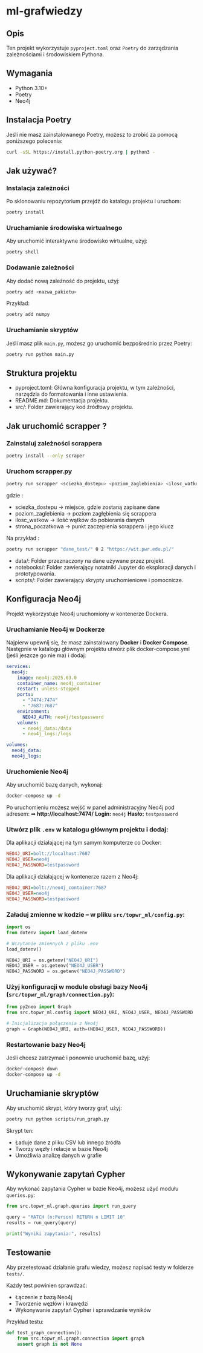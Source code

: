 # ml-grafwiedzy

## Opis

Ten projekt wykorzystuje `pyproject.toml` oraz `Poetry` do zarządzania zależnościami i środowiskiem Pythona.

## Wymagania

- Python 3.10+
- Poetry
- Neo4j
## Instalacja Poetry

Jeśli nie masz zainstalowanego Poetry, możesz to zrobić za pomocą poniższego polecenia:

```sh
curl -sSL https://install.python-poetry.org | python3 -
```

## Jak używać?

### Instalacja zależności

Po sklonowaniu repozytorium przejdź do katalogu projektu i uruchom:

```sh
poetry install
```

### Uruchamianie środowiska wirtualnego

Aby uruchomić interaktywne środowisko wirtualne, użyj:

```sh
poetry shell
```

### Dodawanie zależności

Aby dodać nową zależność do projektu, użyj:

```sh
poetry add <nazwa_pakietu>
```

Przykład:

```sh
poetry add numpy
```

### Uruchamianie skryptów

Jeśli masz plik `main.py`, możesz go uruchomić bezpośrednio przez Poetry:

```sh
poetry run python main.py
```
## Struktura projektu

- pyproject.toml: Główna konfiguracja projektu, w tym zależności, narzędzia do formatowania i inne ustawienia.
- README.md: Dokumentacja projektu.
- src/: Folder zawierający kod źródłowy projektu.

## Jak uruchomić scrapper ? 

### Zainstaluj zależności scrappera
```bash
poetry install --only scraper
```
### Uruchom scrapper.py
```bash
poetry run scrapper <sciezka_dostepu> <poziom_zaglebienia> <ilosc_watkow> <strona_poczatkowa>
```
gdzie :
- sciezka_dostepu -> miejsce, gdzie zostaną zapisane dane 
- poziom_zaglebienia -> poziom zagłębienia się scrappera
- ilosc_watkow -> ilość wątków do pobierania danych
- strona_poczatkowa -> punkt zaczepienia scrappera i jego klucz

Na przykład :

```bash
poetry run scrapper "dane_test/" 0 2 "https://wit.pwr.edu.pl/"  
```
- data/: Folder przeznaczony na dane używane przez projekt.
- notebooks/: Folder zawierający notatniki Jupyter do eksploracji danych i prototypowania.
- scripts/: Folder zawierający skrypty uruchomieniowe i pomocnicze.

## Konfiguracja Neo4j

Projekt wykorzystuje Neo4j uruchomiony w kontenerze Dockera.

### **Uruchamianie Neo4j w Dockerze**

Najpierw upewnij się, że masz zainstalowany **Docker** i **Docker Compose**. Następnie w katalogu głównym projektu utwórz plik docker-compose.yml (jeśli jeszcze go nie ma) i dodaj:

```yaml
services:
  neo4j:
    image: neo4j:2025.03.0
    container_name: neo4j_container
    restart: unless-stopped
    ports:
      - "7474:7474"
      - "7687:7687"
    environment:
      NEO4J_AUTH: neo4j/testpassword
    volumes:
      - neo4j_data:/data
      - neo4j_logs:/logs

volumes:
  neo4j_data:
  neo4j_logs:
```

### **Uruchomienie Neo4j**

Aby uruchomić bazę danych, wykonaj:

```sh
docker-compose up -d
```

Po uruchomieniu możesz wejść w panel administracyjny Neo4j pod adresem:
➡ **http://localhost:7474/**
**Login:** `neo4j`
**Hasło:** `testpassword`

### **Utwórz plik** `.env` w katalogu głównym projektu i dodaj:

Dla aplikacji działającej na tym samym komputerze co Docker:
```ini
NEO4J_URI=bolt://localhost:7687
NEO4J_USER=neo4j
NEO4J_PASSWORD=testpassword
```

Dla aplikacji działającej w kontenerze razem z Neo4j:
```ini
NEO4J_URI=bolt://neo4j_container:7687
NEO4J_USER=neo4j
NEO4J_PASSWORD=testpassword
```

### **Załaduj zmienne w kodzie** – w pliku `src/topwr_ml/config.py`:

```python
import os
from dotenv import load_dotenv

# Wczytanie zmiennych z pliku .env
load_dotenv()

NEO4J_URI = os.getenv("NEO4J_URI")
NEO4J_USER = os.getenv("NEO4J_USER")
NEO4J_PASSWORD = os.getenv("NEO4J_PASSWORD")
```

### **Użyj konfiguracji w module obsługi bazy Neo4j** (`src/topwr_ml/graph/connection.py`):

```python
from py2neo import Graph
from src.topwr_ml.config import NEO4J_URI, NEO4J_USER, NEO4J_PASSWORD

# Inicjalizacja połączenia z Neo4j
graph = Graph(NEO4J_URI, auth=(NEO4J_USER, NEO4J_PASSWORD))
```

### Restartowanie bazy Neo4j

Jeśli chcesz zatrzymać i ponownie uruchomić bazę, użyj:

```sh
docker-compose down
docker-compose up -d
```

## Uruchamianie skryptów

Aby uruchomić skrypt, który tworzy graf, użyj:

```bash
poetry run python scripts/run_graph.py
```

Skrypt ten:
* Ładuje dane z pliku CSV lub innego źródła
* Tworzy węzły i relacje w bazie Neo4j
* Umożliwia analizę danych w grafie

## Wykonywanie zapytań Cypher

Aby wykonać zapytania Cypher w bazie Neo4j, możesz użyć modułu `queries.py`:

```python
from src.topwr_ml.graph.queries import run_query

query = "MATCH (n:Person) RETURN n LIMIT 10"
results = run_query(query)

print("Wyniki zapytania:", results)
```

## Testowanie

Aby przetestować działanie grafu wiedzy, możesz napisać testy w folderze `tests/`.

Każdy test powinien sprawdzać:
* Łączenie z bazą Neo4j
* Tworzenie węzłów i krawędzi
* Wykonywanie zapytań Cypher i sprawdzanie wyników

Przykład testu:

```python
def test_graph_connection():
    from src.topwr_ml.graph.connection import graph
    assert graph is not None
```
